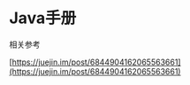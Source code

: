 # Java手册

相关参考

[https://juejin.im/post/6844904162065563661](https://juejin.im/post/6844904162065563661)



